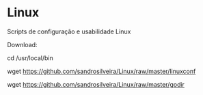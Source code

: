 # Linux
Scripts de configuração e usabilidade Linux

Download:

cd /usr/local/bin

wget https://github.com/sandrosilveira/Linux/raw/master/linuxconf 

wget https://github.com/sandrosilveira/Linux/raw/master/godir
